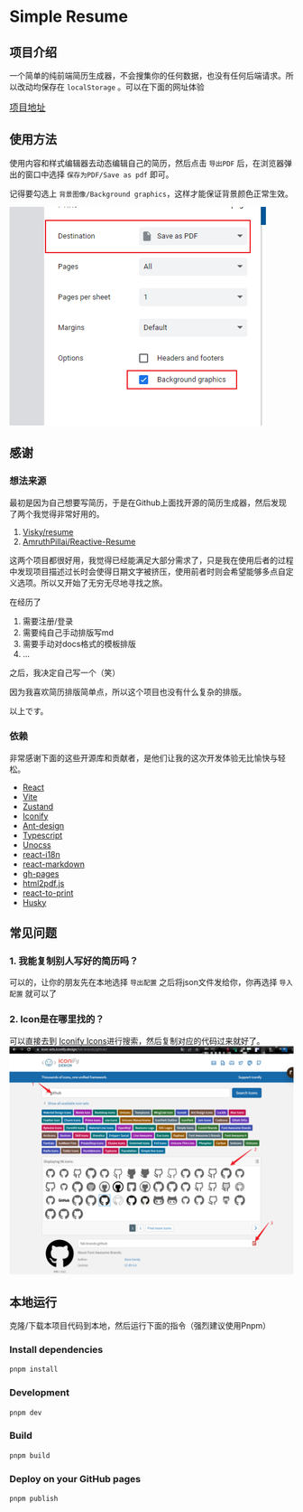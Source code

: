 # Simple Resume
<!-- <p align="center">
  <a href=""><img src="https://img.shields.io/badge/lang-en-green.svg" /></a>
</p> -->

## 项目介绍
一个简单的纯前端简历生成器，不会搜集你的任何数据，也没有任何后端请求。所以改动均保存在 `localStorage` 。可以在下面的网址体验

<a style="font-size: 16px;" href="https://evankwolf.github.io/simple-resume/" target="_black">项目地址</a>

## 使用方法
使用内容和样式编辑器去动态编辑自己的简历，然后点击 `导出PDF` 后，在浏览器弹出的窗口中选择 `保存为PDF/Save as pdf` 即可。

记得要勾选上 `背景图像/Background graphics`，这样才能保证背景颜色正常生效。


<img src="./src/assets/guide-1.png" />

## 感谢
### 想法来源
最初是因为自己想要写简历，于是在Github上面找开源的简历生成器，然后发现了两个我觉得非常好用的。

1. [Visky/resume](https://github.com/visiky/resume)
2. [AmruthPillai/Reactive-Resume](https://github.com/AmruthPillai/Reactive-Resume)

这两个项目都很好用，我觉得已经能满足大部分需求了，只是我在使用后者的过程中发现项目描述过长时会使得日期文字被挤压，使用前者时则会希望能够多点自定义选项。所以又开始了无穷无尽地寻找之旅。

在经历了

1. 需要注册/登录
2. 需要纯自己手动排版写md
3. 需要手动对docs格式的模板排版
4. ...

之后，我决定自己写一个（笑）

因为我喜欢简历排版简单点，所以这个项目也没有什么复杂的排版。

以上です。

### 依赖
非常感谢下面的这些开源库和贡献者，是他们让我的这次开发体验无比愉快与轻松。

- [React](https://react.dev/)
- [Vite](https://vitejs.dev/)
- [Zustand](https://github.com/pmndrs/zustand)
- [Iconify](https://iconify.design/)
- [Ant-design](https://ant.design/)
- [Typescript](https://github.com/microsoft/TypeScript/)
- [Unocss](https://unocss.dev/)
- [react-i18n](https://react.i18next.com/)
- [react-markdown](https://github.com/remarkjs/react-markdown)
- [gh-pages](https://github.com/tschaub/gh-pages)
- [html2pdf.js](https://github.com/eKoopmans/html2pdf.js)
- [react-to-print](https://github.com/gregnb/react-to-print)
- [Husky](https://github.com/typicode/husky)

## 常见问题
### 1. 我能复制别人写好的简历吗？
可以的，让你的朋友先在本地选择 `导出配置` 之后将json文件发给你，你再选择 `导入配置` 就可以了

### 2. Icon是在哪里找的？
可以直接去到 [Iconify Icons](https://icon-sets.iconify.design/)进行搜索，然后复制对应的代码过来就好了。
<img src="./src/assets/icon-guide.png" />

## 本地运行
克隆/下载本项目代码到本地，然后运行下面的指令（强烈建议使用Pnpm）

### Install dependencies
```bash
pnpm install
```

### Development
```bash
pnpm dev
```

### Build
```bash
pnpm build
```

### Deploy on your GitHub pages
```bash
pnpm publish
```

